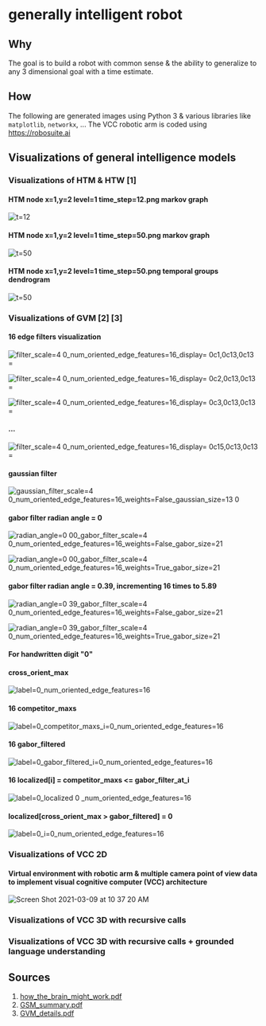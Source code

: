 # generally intelligent robot

## Why

The goal is to build a robot with common sense & the ability to generalize to any 3 dimensional goal with a time estimate.

## How 

The following are generated images using Python 3 & various libraries like `matplotlib`, `networkx`, ...
The VCC robotic arm is coded using https://robosuite.ai

## Visualizations of general intelligence models

### Visualizations of HTM & HTW [1]
#### HTM node x=1,y=2 level=1 time_step=12.png markov graph
![t=12](https://user-images.githubusercontent.com/2585159/110558995-098f3100-8109-11eb-860a-064a5c4e1b20.png)

#### HTM node x=1,y=2 level=1 time_step=50.png markov graph
![t=50](https://user-images.githubusercontent.com/2585159/110558970-009e5f80-8109-11eb-926f-e5eddc877877.png)

#### HTM node x=1,y=2 level=1 time_step=50.png temporal groups dendrogram 
![t=50](https://user-images.githubusercontent.com/2585159/110824737-f12e2c00-8258-11eb-937e-b0343d72f89a.png)

### Visualizations of GVM [2] [3]
#### 16 edge filters visualization
![filter_scale=4 0_num_oriented_edge_features=16_display= 0c1,0c13,0c13 =](https://user-images.githubusercontent.com/2585159/111102526-49478580-851a-11eb-8418-3280a7dc9f89.png)

![filter_scale=4 0_num_oriented_edge_features=16_display= 0c2,0c13,0c13 =](https://user-images.githubusercontent.com/2585159/111102534-51072a00-851a-11eb-989c-237519c479a3.png)

![filter_scale=4 0_num_oriented_edge_features=16_display= 0c3,0c13,0c13 =](https://user-images.githubusercontent.com/2585159/111102541-55cbde00-851a-11eb-92fa-ccaf942c4cd9.png)

#### ...

![filter_scale=4 0_num_oriented_edge_features=16_display= 0c15,0c13,0c13 =](https://user-images.githubusercontent.com/2585159/111102561-63816380-851a-11eb-8fb3-80735c3814d1.png)

#### gaussian filter
![gaussian_filter_scale=4 0_num_oriented_edge_features=16_weights=False_gaussian_size=13 0](https://user-images.githubusercontent.com/2585159/111545680-6e1f4100-8744-11eb-8206-1625fe2e43be.png)

#### gabor filter radian angle = 0
![radian_angle=0 00_gabor_filter_scale=4 0_num_oriented_edge_features=16_weights=False_gabor_size=21](https://user-images.githubusercontent.com/2585159/111545698-75464f00-8744-11eb-8276-5e9093dd2689.png)

![radian_angle=0 00_gabor_filter_scale=4 0_num_oriented_edge_features=16_weights=True_gabor_size=21](https://user-images.githubusercontent.com/2585159/111545717-7d9e8a00-8744-11eb-91ba-41b84b950d9d.png)

#### gabor filter radian angle = 0.39, incrementing 16 times to 5.89
![radian_angle=0 39_gabor_filter_scale=4 0_num_oriented_edge_features=16_weights=False_gabor_size=21](https://user-images.githubusercontent.com/2585159/111545746-855e2e80-8744-11eb-84c2-f7b805c1b836.png)

![radian_angle=0 39_gabor_filter_scale=4 0_num_oriented_edge_features=16_weights=True_gabor_size=21](https://user-images.githubusercontent.com/2585159/111545756-88591f00-8744-11eb-9a1b-2545d13bc04e.png)

#### For handwritten digit "0"
#### cross_orient_max
![label=0_num_oriented_edge_features=16](https://user-images.githubusercontent.com/2585159/111557141-1986c080-875a-11eb-9a11-4c9b6ca20ca3.png)

#### 16 competitor_maxs
![label=0_competitor_maxs_i=0_num_oriented_edge_features=16](https://user-images.githubusercontent.com/2585159/111553300-125bb480-8752-11eb-99ed-75accfb14e34.png)

#### 16 gabor_filtered
![label=0_gabor_filtered_i=0_num_oriented_edge_features=16](https://user-images.githubusercontent.com/2585159/111553319-20113a00-8752-11eb-8a4d-53e090f938c8.png)

#### 16 localized[i] = competitor_maxs <= gabor_filter_at_i
![label=0_localized 0 _num_oriented_edge_features=16](https://user-images.githubusercontent.com/2585159/111551847-23ef8d00-874f-11eb-8ba9-763e0f42fcdd.png)

#### localized[cross_orient_max > gabor_filtered] = 0
![label=0_i=0_num_oriented_edge_features=16](https://user-images.githubusercontent.com/2585159/111553604-bb0a1400-8752-11eb-9bb2-a48d1c48a4ea.png)

### Visualizations of VCC 2D 
#### Virtual environment with robotic arm & multiple camera point of view data to implement visual cognitive computer (VCC) architecture

![Screen Shot 2021-03-09 at 10 37 20 AM](https://user-images.githubusercontent.com/2585159/110505148-7da6e600-80c3-11eb-822c-6ea18befdc6f.png)

### Visualizations of VCC 3D with recursive calls 

### Visualizations of VCC 3D with recursive calls + grounded language understanding

## Sources
1. [how_the_brain_might_work.pdf](https://github.com/quinnliu/machineLearning/files/6109977/how_the_brain_might_work.pdf)
2. [GSM_summary.pdf](https://github.com/quinnliu/machineLearning/files/6135249/GSM_summary.pdf)
3. [GVM_details.pdf](https://github.com/quinnliu/machineLearning/files/6184058/GVM_details.pdf)
